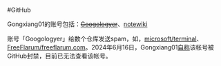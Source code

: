 #GitHub

Gongxiang01的账号包括：~~[Googologyer](https://web.archive.org/web/20240609235317/https://github.com/Googologyer)~~、[notewiki](https://github.com/notewiki)

账号「Googologyer」给数个仓库发送spam，如，[microsoft/terminal](https://web.archive.org/web/20240609151836/https://github.com/microsoft/terminal/pull/17350)、[FreeFlarum/freeflarum.com](https://web.archive.org/web/20240609151901/https://github.com/FreeFlarum/freeflarum.com/pull/472)。2024年6月16日，Gongxiang01[自称](https://github.com/notewiki/notewiki.github.io/commit/292d06d063a2605be32e92fa24fded60f5dd70e8)该帐号被GitHub封禁，目前已无法查看该帐号。
